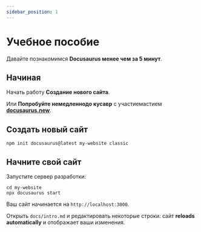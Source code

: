 ```yaml
---
sidebar_position: 1
---
```


# Учебное пособие

Давайте познакомимся **Docusaurus менее чем за 5 минут**.

## Начиная

Начать работу **Создание нового сайта**.

Или **Попробуйте немедленнодо кусавр** с участиемастием **[docusaurus.new](https://docusaurus.new)**.

## Создать новый сайт

```shell
npm init docusaurus@latest my-website classic
```

## Начните свой сайт

Запустите сервер разработки:

```shell
cd my-website
npx docusaurus start
```

Ваш сайт начинается на `http://localhost:3000`.

Открыть `docs/intro.md` и редактировать некоторые строки: сайт **reloads automatically** и отображает ваши изменения.
